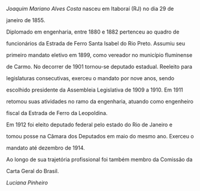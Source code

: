 

*Joaquim Mariano Alves Costa* nasceu em Itaboraí (RJ) no dia 29 de

janeiro de 1855.



Diplomado em engenharia, entre 1880 e 1882 pertenceu ao quadro de

funcionários da Estrada de Ferro Santa Isabel do Rio Preto. Assumiu seu

primeiro mandato eletivo em 1899, como vereador no município fluminense

de Carmo. No decorrer de 1901 tornou-se deputado estadual. Reeleito para

legislaturas consecutivas, exerceu o mandato por nove anos, sendo

escolhido presidente da Assembleia Legislativa de 1909 a 1910. Em 1911

retomou suas atividades no ramo da engenharia, atuando como engenheiro

fiscal da Estrada de Ferro da Leopoldina.



Em 1912 foi eleito deputado federal pelo estado do Rio de Janeiro e

tomou posse na Câmara dos Deputados em maio do mesmo ano. Exerceu o

mandato até dezembro de 1914.



Ao longo de sua trajetória profissional foi também membro da Comissão da

Carta Geral do Brasil.



*Luciana Pinheiro*



